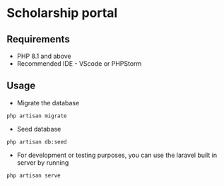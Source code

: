 # Scholarship portal

## Requirements
* PHP 8.1 and above
* Recommended IDE - VScode or PHPStorm

## Usage
* Migrate the database
```shell
php artisan migrate
```
* Seed database
```shell
php artisan db:seed
```
* For development or testing purposes, you can use the laravel built in server by running 
```shell
php artisan serve
```
